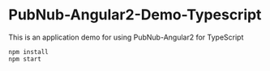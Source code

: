 # PubNub-Angular2-Demo-Typescript

This is an application demo for using PubNub-Angular2 for TypeScript

```
npm install
npm start
```